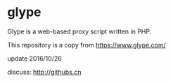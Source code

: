 # glype

Glype is a web-based proxy script written in PHP. 



This repository is a copy from  https://www.glype.com/

update 2016/10/26

discuss: http://githubs.cn



